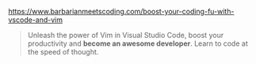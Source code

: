 
https://www.barbarianmeetscoding.com/boost-your-coding-fu-with-vscode-and-vim
> Unleash the power of Vim in Visual Studio Code, boost your productivity and **become an awesome developer**. Learn to code at the speed of thought.